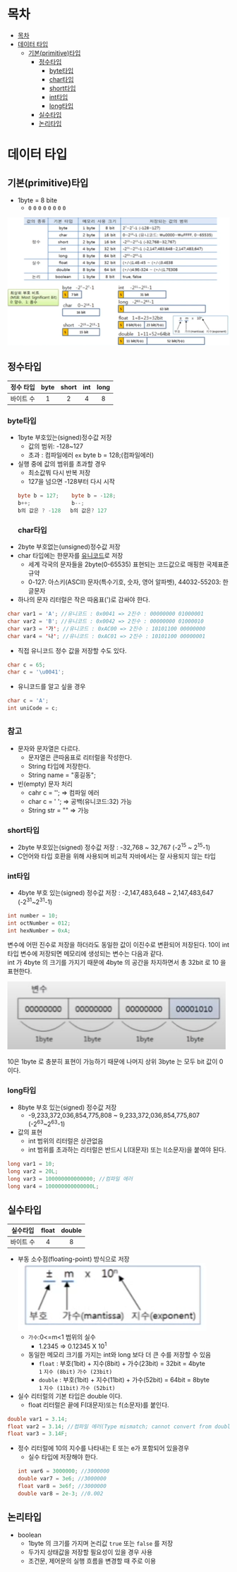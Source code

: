 # 목차
- [목차](#목차)
- [데이터 타입](#데이터-타입)
  - [기본(primitive)타입](#기본(primitive)타입)
    - [정수타입](#정수타입)
      - [byte타입](#byte타입)
      - [char타입](#char타입)
      - [short타입](#short타입)
      - [int타입](#int타입)
      - [long타입](#long타입)
    - [실수타입](#실수타입)
    - [논리타입](#논리타입)
# 데이터 타입
## 기본(primitive)타입
- 1byte = 8 bite
  - `0` `0` `0` `0` `0` `0` `0` `0`

![primitiveType](../assets/image/java/primitiveType.png)

## 정수타입
정수 타입|byte|short|int|long
:------:|:------:|:------:|:------:|:------:
바이트 수|1|2|4|8
### byte타입
- 1byte 부호있는(signed)정수값 저장
  - 값의 범위: -128~127
  - 초과 : 컴파일에러 `ex` byte b = 128;(컴파일에러)
- 실행 중에 값의 범위를 초과할 경우
  - 최소값붜 다시 반복 저장
  - 127을 넘으면 -128부터 다시 시작
  ```java
  byte b = 127;    byte b = -128;
  b++;             b--;
  b의 값은 ? -128   b의 값은? 127
  ```
  ### char타입
- 2byte 부호없는(unsigned)정수값 저장
- char 타입에는 한문자를 [유니코드](http://www.unicode.org)로 저장
  - 세계 각국의 문자들을 2byte(0-65535) 표현되는 코드값으로 매핑한 국제표준규약
  - 0-127: 아스키(ASCII) 문자(특수기호, 숫자, 영어 알파벳), 44032-55203: 한글문자
- 하나의 문자 리터럴은 작은 따옴표(')로 감싸야 한다.
```java
char var1 = 'A'; //유니코드 : 0x0041 => 2진수 : 00000000 01000001
char var2 = 'B'; //유니코드 : 0x0042 => 2진수 : 00000000 01000010
char var3 = '가'; //유니코드 : 0xAC00 => 2진수 : 10101100 00000000
char var4 = '나'; //유니코드 : 0xAC01 => 2진수 : 10101100 00000001
```
- 직접 유니코드 정수 값을 저장할 수도 있다.
```java
char c = 65;
char c = '\u0041';
```
- 유니코드를 알고 싶을 경우
```java
char c = 'A';
int uniCode = c;
```
`참고`
-
- 문자와 문자열은 다르다.
  - 문자열은 큰따옴표로 리터럴을 작성한다.
  - String 타입에 저장한다.
  - String name = "홍길동";
- 빈(empty) 문자 처리
  - cahr c = ''; => 컴파일 에러
  - char c = ' '; => 공백(유니코드:32) 가능
  - String str = "" => 가능

### short타입
- 2byte 부호있는(signed) 정수값 저장 : -32,768 ~ 32,767 (-2<sup>15</sup> ~ 2<sup>15</sup>-1)
- C언어와 타입 호환을 위해 사용되며 비교적 자바에서는 잘 사용되지 않는 타입

### int타입
- 4byte 부호 있는(signed) 정수값 저장 : -2,147,483,648 ~ 2,147,483,647 (-2<sup>31</sup>~2<sup>31</sup>-1)
```java
int number = 10;
int octNumber = 012;
int hexNumber = 0xA;
```
변수에 어떤 진수로 저장을 하더라도 동일한 값이 이진수로 변환되어 저장된다. 10이 int 타입 변수에 저장되면 메모리에 생성되는 변수는 다음과 같다.   
int 가 4byte 의 크기를 가지기 때문에 4byte 의 공간을 차지하면서 총 32bit 로 10 을 표현한다.

![intTypeByte](../assets/image/java/intTypeByte.png)

10은 1byte 로 충분히 표현이 가능하기 때문에 나머지 상위 3byte 는 모두 bit 값이 0 이다.

### long타입
- 8byte 부호 있는(signed) 정수값 저장
  - -9,233,372,036,854,775,808 ~ 9,233,372,036,854,775,807 (-2<sup>63</sup>~2<sup>63</sup>-1)
- 값의 표현
  - int 범위의 리터럴은 상관없음
  - int 범위를 초과하는 리터럴은 반드시 L(대문자) 또는 l(소문자)을 붙여야 된다.
```java
long var1 = 10;
long var2 = 20L;
long var3 = 100000000000000; //컴파일 에러
long var4 = 100000000000000L;
```

## 실수타입

실수타입|float|double
:------:|:------:|:------:
바이트 수|4|8

- 부동 소수점(floating-point) 방식으로 저장   
![실수타입](../assets/image/java/실수타입.png)
  - `가수`:0<=m<1 범위의 실수
    - 1.2345 => 0.12345 X 10<sup>1</sup>
  - 동일한 메모리 크기를 가지는 int와 long 보다 더 큰 수를 저장할 수 있음
    - `float` : 부호(1bit) + 지수(8bit) + 가수(23bit) = 32bit = 4byte   
`1` `지수 (8bit)` `가수 (23bit)`   
    - `double` : 부호(1bit) + 지수(11bit) + 가수(52bit) = 64bit = 8byte   
    `1` `지수 (11bit)` `가수 (52bit)`  
- 실수 리터럴의 기본 타입은 double 이다.
  - float 리터럴은 끝에 F(대문자)또는 f(소문자)를 붙인다.   
```java
double var1 = 3.14;
float var2 = 3.14; //컴파일 에러(Type mismatch; cannot convert from double to float)
float var3 = 3.14F;
```
- 정수 리터럴에 10의 지수를 나타내는 E 또는 e가 포함되어 있을경우
  - 실수 타입에 저장해야 한다.
  ```java
  int var6 = 3000000; //3000000
  double var7 = 3e6; //3000000
  float var8 = 3e6f; //3000000
  double var8 = 2e-3; //0.002
  ```
## 논리타입
 - boolean
    - 1byte 의 크기를 가지며 논리값 `true` 또는 `false` 를 저장
    - 두가지 상태값을 저장할 필요성이 있을 경우 사용
    - 조건문, 제어문의 실행 흐름을 변경할 때 주로 이용
